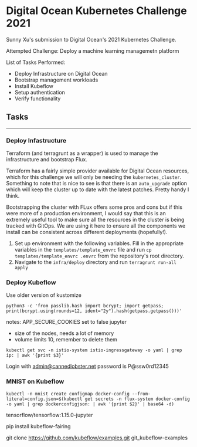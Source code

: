 # Digital Ocean Kubernetes Challenge 2021

Sunny Xu's submission to Digital Ocean's 2021 Kubernetes Challenge.

Attempted Challenge: Deploy a machine learning managemetn platform

List of Tasks Performed:

- Deploy Infrastructure on Digital Ocean
- Bootstrap management workloads
- Install Kubeflow
- Setup authentication
- Verify functionality

## Tasks
---

### Deploy Infastructure

Terraform (and terragrunt as a wrapper) is used to manage the infrastructure and bootstrap Flux.

Terraform has a fairly simple provider available for Digital Ocean resources, which for this challenge we will only be needing the `kubernetes_cluster`. Something to note that is nice to see is that there is an `auto_upgrade` option which will keep the cluster up to date with the latest patches. Pretty handy I think.

Bootstrapping the cluster with FLux offers some pros and cons but if this were more of a production environment, I would say that this is an extremely useful tool to make sure all the resources in the cluster is being tracked with GitOps. We are using it here to ensure all the components we install can be consistent across different deployments (hopefully!).

1. Set up environment with the following variables. Fill in the appropriate variables in the `templates/template_envrc` file and run `cp templates/template_envrc .envrc` from the repository's root directory.
2. Navigate to the `infra/deploy` directory and run `terragrunt run-all apply`


### Deploy Kubeflow

Use older version of kustomize

```
python3 -c 'from passlib.hash import bcrypt; import getpass; print(bcrypt.using(rounds=12, ident="2y").hash(getpass.getpass()))'
```

notes:
APP_SECURE_COOKIES set to false jupyter


- size of the nodes, needs a lot of memory
- volume limits 10, remember to delete them

`kubectl get svc -n istio-system istio-ingressgateway -o yaml | grep ip: | awk '{print $3}'`

Login with admin@cannedlobster.net
password is P@ssw0rd12345

### MNIST on Kubeflow

```
kubectl -n mnist create configmap docker-config --from-literal=config.json=$(kubectl get secrets -n flux-system docker-config -o yaml | grep dockerconfigjson: | awk '{print $2}' | base64 -d)
```
 tensorflow/tensorflow:1.15.0-jupyter

 pip install kubeflow-fairing

 git clone https://github.com/kubeflow/examples.git git_kubeflow-examples
